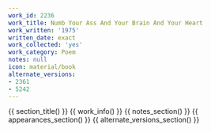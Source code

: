 ```yaml
---
work_id: 2236
work_title: Numb Your Ass And Your Brain And Your Heart
work_written: '1975'
written_date: exact
work_collected: 'yes'
work_category: Poem
notes: null
icon: material/book
alternate_versions:
- 2361
- 5242
---
```


{{ section_title() }}
{{ work_info() }}
{{ notes_section() }}
{{ appearances_section() }}
{{ alternate_versions_section() }}